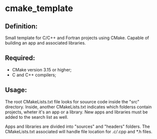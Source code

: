 # cmake_template

## Definition:

Small template for C/C++ and Fortran projects using CMake. Capable of building an app and associated libraries.

## Required:

- CMake version 3.15 or higher;
- C and C++ compilers;

## Usage:

The root CMakeLists.txt file looks for souurce code inside the "src" directory. Inside, another CMakeLists.txt indicates which folderss contain projects, wheter it's an app or a library.
New apps and libraries must be added to the search list as well.

Apps and libraries are divided into "sources" and "headers" folders. The CMakeLists.txt associated will handle file location for *.c/*.cpp and *.h files.
